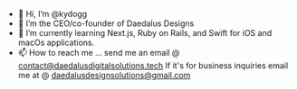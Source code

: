 - 👋 Hi, I’m @kydogg
- 👀 I’m the CEO/co-founder of Daedalus Designs
- 🌱 I’m currently learning Next.js, Ruby on Rails, and Swift for iOS and macOs applications.
- 📫 How to reach me ... send me an email @ contact@daedalusdigitalsolutions.tech If it's for business inquiries email me at @ daedalusdesignsolutions@gmail.com

<!---
kydogg/kydogg is a ✨ special ✨ repository because its `README.md` (this file) appears on your GitHub profile.
You can click the Preview link to take a look at your changes.
--->
